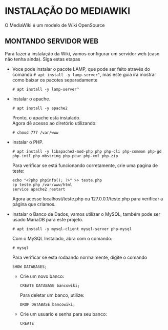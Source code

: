 # INSTALAÇÃO DO MEDIAWIKI

O MediaWiki é um modelo de Wiki OpenSource

## MONTANDO SERVIDOR WEB

Para fazer a instalação da Wiki, vamos configurar um servidor web (caso não tenha ainda). Siga estas etapas  

- Voce pode instalar o pacote LAMP, que  pode ser feito através do comando `# apt install -y lamp-server^`, mas este guia ira mostrar como baixar os pacotes separadamente
  ```
  # apt install -y lamp-server^
  ```

- Instalar o apache.  
  ```
  # apt install -y apache2
  ```
  Pronto, o apache esta instalado.  
  Agora dê acesso ao diretório utilizando:  
  ```
  # chmod 777 /var/www
  ```

- Instalar o PHP.    
  ```
  # apt install -y libapache2-mod-php php php-cli php-common php-gd php-intl php-mbstring php-pear php-xml php-zip
  ```
  Para verificar se está funcionando corretamente, crie uma pagina de teste:  
  ```
  echo "<?php phpinfo(); ?>" >> teste.php
  cp teste.php /var/www/html
  service apache2 restart
  ```
  Agora acesse localhost/teste.php ou 127.0.0.1/teste.php para verificar a página que criamos.  

- Instalar o Banco de Dados, vamos utilizar o MySQL, também pode ser usado MariaDB para este projeto.  
  ```
  # apt install -y mysql-client mysql-server php-mysql
  ```
  Com o MySQL Instalado, abra com o comando:
  ```
  # mysql
  ```
  Para verificar se esta rodaando normalmente, digite o comando
  ```
  SHOW DATABASES;
  ```
  - Crie um novo banco:
    ```
    CREATE DATABASE bancowiki;
    ```
    Para deletar um banco, utilize:
    ```
    DROP DATABASE bancowiki;
    ```
  - Crie um usuario e senha para seu banco:
    ```
    CREATE
    ```